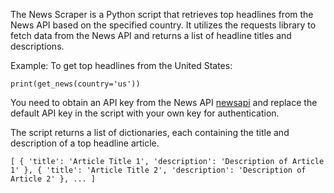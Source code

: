 The News Scraper is a Python script that retrieves top headlines from the News API based on the specified country. It utilizes the requests library to fetch data from the News API and returns a list of headline titles and descriptions.

Example: To get top headlines from the United States:

``print(get_news(country='us'))``

You need to obtain an API key from the News API [newsapi]([url](https://newsapi.org/)) and replace the default API key in the script with your own key for authentication.

The script returns a list of dictionaries, each containing the title and description of a top headline article.

``[
  {
    'title': 'Article Title 1',
    'description': 'Description of Article 1'
  },
  {
    'title': 'Article Title 2',
    'description': 'Description of Article 2'
  },
  ...
]
``
